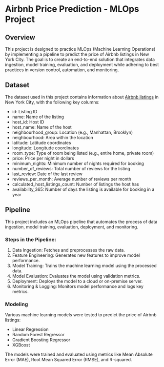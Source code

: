 # Airbnb Price Prediction - MLOps Project

## Overview
This project is designed to practice MLOps (Machine Learning Operations) by implementing a pipeline to predict the price of Airbnb listings in New York City. The goal is to create an end-to-end solution that integrates data ingestion, model training, evaluation, and deployment while adhering to best practices in version control, automation, and monitoring.

## Dataset
The dataset used in this project contains information about [Airbnb listings](https://insideairbnb.com/get-the-data/) in New York City, with the following key columns:

- id: Listing ID
- name: Name of the listing
- host_id: Host ID
- host_name: Name of the host
- neighbourhood_group: Location (e.g., Manhattan, Brooklyn)
- neighbourhood: Area within the location
- latitude: Latitude coordinates
- longitude: Longitude coordinates
- room_type: Type of room being listed (e.g., entire home, private room)
- price: Price per night in dollars
- minimum_nights: Minimum number of nights required for booking
- number_of_reviews: Total number of reviews for the listing
- last_review: Date of the last review
- reviews_per_month: Average number of reviews per month
- calculated_host_listings_count: Number of listings the host has
- availability_365: Number of days the listing is available for booking in a year


## Pipeline
This project includes an MLOps pipeline that automates the process of data ingestion, model training, evaluation, deployment, and monitoring.

### Steps in the Pipeline:
1. Data Ingestion: Fetches and preprocesses the raw data.
2. Feature Engineering: Generates new features to improve model performance.
3. Model Training: Trains the machine learning model using the processed data.
4. Model Evaluation: Evaluates the model using validation metrics.
5. Deployment: Deploys the model to a cloud or on-premise server.
6. Monitoring & Logging: Monitors model performance and logs key metrics.

### Modeling
Various machine learning models were tested to predict the price of Airbnb listings:

- Linear Regression
- Random Forest Regressor
- Gradient Boosting Regressor
- XGBoost

The models were trained and evaluated using metrics like Mean Absolute Error (MAE), Root Mean Squared Error (RMSE), and R-squared.
